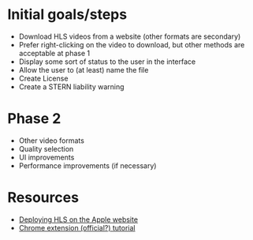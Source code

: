 # Initial goals/steps
-   Download HLS videos from a website (other formats are secondary)
-   Prefer right-clicking on the video to download, but other methods are acceptable at phase 1
-   Display some sort of status to the user in the interface
-   Allow the user to (at least) name the file
-   Create License
-   Create a STERN liability warning

# Phase 2

-   Other video formats
-   Quality selection
-   UI improvements
-   Performance improvements (if necessary)

# Resources

-   [Deploying HLS on the Apple website](https://developer.apple.com/documentation/http-live-streaming/deploying-a-basic-http-live-streaming-hls-stream)
-   [Chrome extension (official?) tutorial](https://developer.chrome.com/docs/extensions/get-started/tutorial/hello-world)

